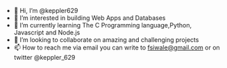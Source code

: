 - 👋 Hi, I’m @keppler629
- 👀 I’m interested in building Web Apps and Databases
- 🌱 I’m currently learning The C Programming language,Python, Javascript and Node.js
- 💞️ I’m looking to collaborate on amazing and challenging projects
- 📫 How to reach me via email you can write to fsiwale@gmail.com or on twitter @keppler_629

<!---
keppler629/keppler629 is a ✨ special ✨ repository because its `README.md` (this file) appears on your GitHub profile.
You can click the Preview link to take a look at your changes.
--->
